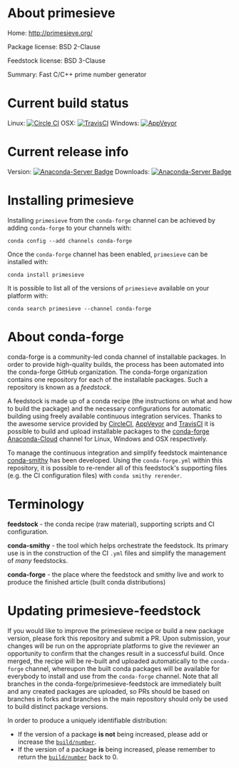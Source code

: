 About primesieve
================

Home: http://primesieve.org/

Package license: BSD 2-Clause

Feedstock license: BSD 3-Clause

Summary: Fast C/C++ prime number generator



Current build status
====================

Linux: [![Circle CI](https://circleci.com/gh/conda-forge/primesieve-feedstock.svg?style=shield)](https://circleci.com/gh/conda-forge/primesieve-feedstock)
OSX: [![TravisCI](https://travis-ci.org/conda-forge/primesieve-feedstock.svg?branch=master)](https://travis-ci.org/conda-forge/primesieve-feedstock)
Windows: [![AppVeyor](https://ci.appveyor.com/api/projects/status/github/conda-forge/primesieve-feedstock?svg=True)](https://ci.appveyor.com/project/conda-forge/primesieve-feedstock/branch/master)

Current release info
====================
Version: [![Anaconda-Server Badge](https://anaconda.org/conda-forge/primesieve/badges/version.svg)](https://anaconda.org/conda-forge/primesieve)
Downloads: [![Anaconda-Server Badge](https://anaconda.org/conda-forge/primesieve/badges/downloads.svg)](https://anaconda.org/conda-forge/primesieve)

Installing primesieve
=====================

Installing `primesieve` from the `conda-forge` channel can be achieved by adding `conda-forge` to your channels with:

```
conda config --add channels conda-forge
```

Once the `conda-forge` channel has been enabled, `primesieve` can be installed with:

```
conda install primesieve
```

It is possible to list all of the versions of `primesieve` available on your platform with:

```
conda search primesieve --channel conda-forge
```


About conda-forge
=================

conda-forge is a community-led conda channel of installable packages.
In order to provide high-quality builds, the process has been automated into the
conda-forge GitHub organization. The conda-forge organization contains one repository
for each of the installable packages. Such a repository is known as a *feedstock*.

A feedstock is made up of a conda recipe (the instructions on what and how to build
the package) and the necessary configurations for automatic building using freely
available continuous integration services. Thanks to the awesome service provided by
[CircleCI](https://circleci.com/), [AppVeyor](http://www.appveyor.com/)
and [TravisCI](https://travis-ci.org/) it is possible to build and upload installable
packages to the [conda-forge](https://anaconda.org/conda-forge)
[Anaconda-Cloud](http://docs.anaconda.org/) channel for Linux, Windows and OSX respectively.

To manage the continuous integration and simplify feedstock maintenance
[conda-smithy](http://github.com/conda-forge/conda-smithy) has been developed.
Using the ``conda-forge.yml`` within this repository, it is possible to re-render all of
this feedstock's supporting files (e.g. the CI configuration files) with ``conda smithy rerender``.


Terminology
===========

**feedstock** - the conda recipe (raw material), supporting scripts and CI configuration.

**conda-smithy** - the tool which helps orchestrate the feedstock.
                   Its primary use is in the construction of the CI ``.yml`` files
                   and simplify the management of *many* feedstocks.

**conda-forge** - the place where the feedstock and smithy live and work to
                  produce the finished article (built conda distributions)


Updating primesieve-feedstock
=============================

If you would like to improve the primesieve recipe or build a new
package version, please fork this repository and submit a PR. Upon submission,
your changes will be run on the appropriate platforms to give the reviewer an
opportunity to confirm that the changes result in a successful build. Once
merged, the recipe will be re-built and uploaded automatically to the
`conda-forge` channel, whereupon the built conda packages will be available for
everybody to install and use from the `conda-forge` channel.
Note that all branches in the conda-forge/primesieve-feedstock are
immediately built and any created packages are uploaded, so PRs should be based
on branches in forks and branches in the main repository should only be used to
build distinct package versions.

In order to produce a uniquely identifiable distribution:
 * If the version of a package **is not** being increased, please add or increase
   the [``build/number``](http://conda.pydata.org/docs/building/meta-yaml.html#build-number-and-string).
 * If the version of a package **is** being increased, please remember to return
   the [``build/number``](http://conda.pydata.org/docs/building/meta-yaml.html#build-number-and-string)
   back to 0.
